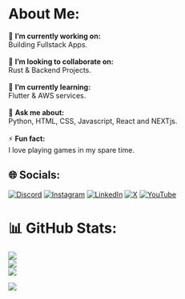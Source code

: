 # About Me:
🔭 **I’m currently working on:**  <br>Building Fullstack Apps.<br><br>👯 **I’m looking to collaborate on:**  <br>Rust & Backend Projects.<br><br>🌱 **I’m currently learning:**  <br>Flutter & AWS services.<br><br>💬 **Ask me about:**  <br>Python, HTML, CSS, Javascript, React and NEXTjs. <br><br>⚡ **Fun fact:**  <br>I love playing games in my spare time.


## 🌐 Socials:
[![Discord](https://img.shields.io/badge/Discord-%237289DA.svg?logo=discord&logoColor=white)](https://discord.gg/meDnnKwV9Y) [![Instagram](https://img.shields.io/badge/Instagram-%23E4405F.svg?logo=Instagram&logoColor=white)](https://instagram.com/devvv1804) [![LinkedIn](https://img.shields.io/badge/LinkedIn-%230077B5.svg?logo=linkedin&logoColor=white)](https://linkedin.com/in/devvv1804/) [![X](https://img.shields.io/badge/X-black.svg?logo=X&logoColor=white)](https://x.com/ImDevMytho) [![YouTube](https://img.shields.io/badge/YouTube-%23FF0000.svg?logo=YouTube&logoColor=white)](https://youtube.com/@devvv1804) 


# 📊 GitHub Stats:
![](https://github-readme-stats.vercel.app/api?username=DevMytho&theme=dark&hide_border=false&include_all_commits=true&count_private=true)<br/>
![](https://github-readme-streak-stats.herokuapp.com/?user=DevMytho&theme=dark&hide_border=false)<br/>
![](https://github-readme-stats.vercel.app/api/top-langs/?username=DevMytho&theme=dark&hide_border=false&include_all_commits=true&count_private=true&layout=compact)

[![](https://visitcount.itsvg.in/api?id=DevMythoicon=0&color=0)](https://visitcount.itsvg.in)
  
<!-- Proudly created with GPRM ( https://gprm.itsvg.in ) -->
